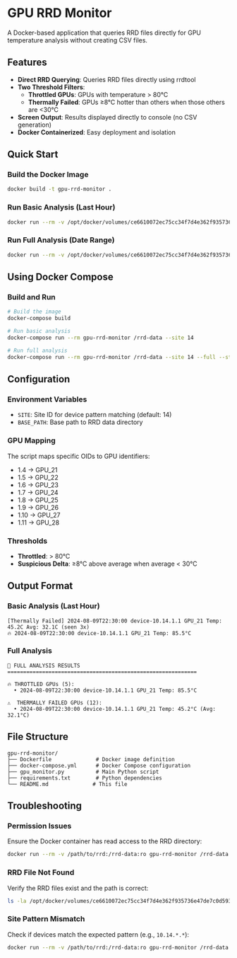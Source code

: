 # GPU RRD Monitor

A Docker-based application that queries RRD files directly for GPU temperature analysis without creating CSV files.

## Features

- **Direct RRD Querying**: Queries RRD files directly using rrdtool
- **Two Threshold Filters**:
  - **Throttled GPUs**: GPUs with temperature > 80°C
  - **Thermally Failed**: GPUs ≥8°C hotter than others when those others are <30°C
- **Screen Output**: Results displayed directly to console (no CSV generation)
- **Docker Containerized**: Easy deployment and isolation

## Quick Start

### Build the Docker Image
```bash
docker build -t gpu-rrd-monitor .
```

### Run Basic Analysis (Last Hour)
```bash
docker run --rm -v /opt/docker/volumes/ce6610072ec75cc34f7d4e362f935736e47de7c0d59344d518393aa288805333/_data/rrd:/rrd-data:ro gpu-rrd-monitor /rrd-data --site 14
```

### Run Full Analysis (Date Range)
```bash
docker run --rm -v /opt/docker/volumes/ce6610072ec75cc34f7d4e362f935736e47de7c0d59344d518393aa288805333/_data/rrd:/rrd-data:ro gpu-rrd-monitor /rrd-data --site 14 --full --start-date 2024-08-01 --end-date 2024-08-09
```

## Using Docker Compose

### Build and Run
```bash
# Build the image
docker-compose build

# Run basic analysis
docker-compose run --rm gpu-rrd-monitor /rrd-data --site 14

# Run full analysis
docker-compose run --rm gpu-rrd-monitor /rrd-data --site 14 --full --start-date 2024-08-01 --end-date 2024-08-09
```

## Configuration

### Environment Variables
- `SITE`: Site ID for device pattern matching (default: 14)
- `BASE_PATH`: Base path to RRD data directory

### GPU Mapping
The script maps specific OIDs to GPU identifiers:
- 1.4 → GPU_21
- 1.5 → GPU_22
- 1.6 → GPU_23
- 1.7 → GPU_24
- 1.8 → GPU_25
- 1.9 → GPU_26
- 1.10 → GPU_27
- 1.11 → GPU_28

### Thresholds
- **Throttled**: > 80°C
- **Suspicious Delta**: ≥8°C above average when average < 30°C

## Output Format

### Basic Analysis (Last Hour)
```
[Thermally Failed] 2024-08-09T22:30:00 device-10.14.1.1 GPU_21 Temp: 45.2C Avg: 32.1C (seen 3x)
🔥 2024-08-09T22:30:00 device-10.14.1.1 GPU_21 Temp: 85.5°C
```

### Full Analysis
```
🚨 FULL ANALYSIS RESULTS
============================================================

🔥 THROTTLED GPUs (5):
  • 2024-08-09T22:30:00 device-10.14.1.1 GPU_21 Temp: 85.5°C

⚠️  THERMALLY FAILED GPUs (12):
  • 2024-08-09T22:30:00 device-10.14.1.1 GPU_21 Temp: 45.2°C (Avg: 32.1°C)
```

## File Structure

```
gpu-rrd-monitor/
├── Dockerfile              # Docker image definition
├── docker-compose.yml      # Docker Compose configuration
├── gpu_monitor.py          # Main Python script
├── requirements.txt        # Python dependencies
└── README.md              # This file
```

## Troubleshooting

### Permission Issues
Ensure the Docker container has read access to the RRD directory:
```bash
docker run --rm -v /path/to/rrd:/rrd-data:ro gpu-rrd-monitor /rrd-data
```

### RRD File Not Found
Verify the RRD files exist and the path is correct:
```bash
ls -la /opt/docker/volumes/ce6610072ec75cc34f7d4e362f935736e47de7c0d59344d518393aa288805333/_data/rrd
```

### Site Pattern Mismatch
Check if devices match the expected pattern (e.g., `10.14.*.*`):
```bash
docker run --rm -v /path/to/rrd:/rrd-data:ro gpu-rrd-monitor /rrd-data --site 14
```

